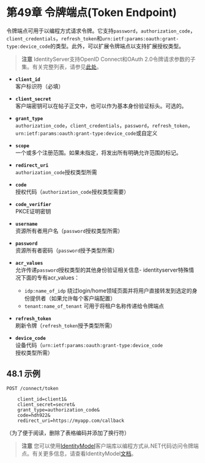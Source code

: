 # 第49章 令牌端点(Token Endpoint)
令牌端点可用于以编程方式请求令牌。它支持`password`，`authorization_code`，`client_credentials`，`refresh_token`和`urn:ietf:params:oauth:grant-type:device_code`的类型。此外，可以扩展令牌端点以支持扩展授权类型。

> **注意**
IdentityServer支持OpenID Connect和OAuth 2.0令牌请​​求参数的子集。有关完整列表，请参见[此处](http://openid.net/specs/openid-connect-core-1_0.html#TokenRequest)。

* **`client_id`**  
客户标识符（必填）

* **`client_secret`**  
客户端密钥可以在帖子正文中，也可以作为基本身份验证标头。可选的。

* **`grant_type`**  
`authorization_code`，`client_credentials`，`password`，`refresh_token`，`urn:ietf:params:oauth:grant-type:device_code`或自定义

* **`scope`**  
一个或多个注册范围。如果未指定，将发出所有明确允许范围的标记。

* **`redirect_uri`**  
`authorization_code`授权类型所需

* **`code`**  
授权代码（`authorization_code`授权类型需要）

* **`code_verifier`**  
PKCE证明密钥

* **`username`**  
资源所有者用户名（`password`授权类型所需）

* **`password`**  
资源所有者密码（`password`授予类型所需）

* **`acr_values`**  
允许传递`password`授权类型的其他身份验证相关信息- identityserver特殊情况下面的专有acr_values：
    * `idp:name_of_idp` 绕过login/home领域页面并将用户直接转发到选定的身份提供者（如果允许每个客户端配置）
    * `tenant:name_of_tenant` 可用于将租户名称传递给令牌端点

* **`refresh_token`**  
刷新令牌（`refresh_token`授予类型所需）

* **`device_code`**  
设备代码（`urn:ietf:params:oauth:grant-type:device_code`授权类型所需）

## 48.1 示例

```
POST /connect/token

    client_id=client1&
    client_secret=secret&
    grant_type=authorization_code&
    code=hdh922&
    redirect_uri=https://myapp.com/callback
```

（为了便于阅读，删除了表格编码并添加了换行符）

> **注意**
您可以使用[IdentityModel](https://github.com/IdentityModel/IdentityModel2)客户端库以编程方式从.NET代码访问令牌端点。有关更多信息，请查看IdentityModel[文档](https://github.com/thinksjay/IdentityModel/blob/master/%E7%AC%AC%E4%B8%80%E9%83%A8%E5%88%86%20%E5%8D%8F%E8%AE%AE%E5%AE%A2%E6%88%B7%E7%AB%AF%E5%BA%93/%E7%AC%AC4%E7%AB%A0%20%E4%BB%A4%E7%89%8C%E7%AB%AF%E7%82%B9(Token%20Endpoint).md)。
